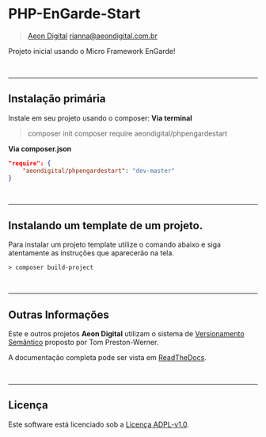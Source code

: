   PHP-EnGarde-Start
=====================

> [Aeon Digital](http://aeondigital.com.br)
> rianna@aeondigital.com.br

Projeto inicial usando o Micro Framework EnGarde!


&nbsp;
&nbsp;


______________________________________________________________________________

## Instalação primária
Instale em seu projeto usando o composer:
**Via terminal**
> composer init
> composer require aeondigital/phpengardestart

**Via composer.json**
```json
"require": {
    "aeondigital/phpengardestart": "dev-master"
}
```


&nbsp;
&nbsp;


_______________________________________________________________________________

## Instalando um template de um projeto.

Para instalar um projeto template utilize o comando abaixo e siga atentamente
as instruções que aparecerão na tela.

  ```shell
  > composer build-project
```


&nbsp;
&nbsp;


_______________________________________________________________________________

## Outras Informações

Este e outros projetos **Aeon Digital** utilizam o sistema de [Versionamento
Semântico](https://semver.org/) proposto por Tom Preston-Werner.

A documentação completa pode ser vista em
[ReadTheDocs](https://aeondigital-php-engarde.readthedocs.io/pt/latest/).


&nbsp;
&nbsp;


_______________________________________________________________________________

## Licença

Este software está licenciado sob a [Licença ADPL-v1.0](LICENSE).
